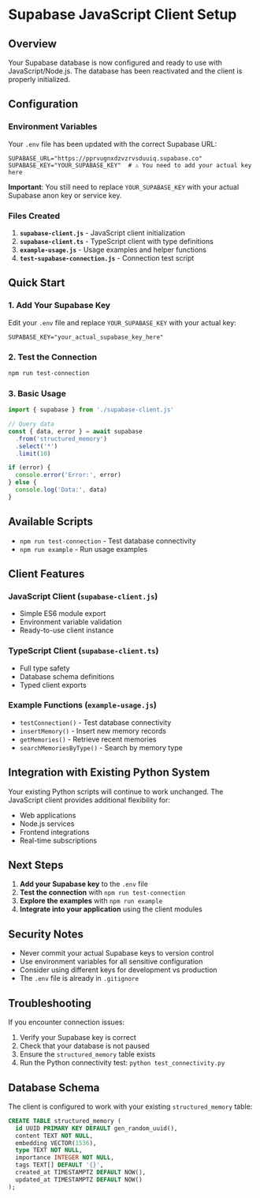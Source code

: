 # Supabase JavaScript Client Setup

## Overview

Your Supabase database is now configured and ready to use with JavaScript/Node.js. The database has been reactivated and the client is properly initialized.

## Configuration

### Environment Variables

Your `.env` file has been updated with the correct Supabase URL:

```env
SUPABASE_URL="https://pprvugnxdzvzrvsduuiq.supabase.co"
SUPABASE_KEY="YOUR_SUPABASE_KEY"  # ⚠️ You need to add your actual key here
```

**Important**: You still need to replace `YOUR_SUPABASE_KEY` with your actual Supabase anon key or service key.

### Files Created

1. **`supabase-client.js`** - JavaScript client initialization
2. **`supabase-client.ts`** - TypeScript client with type definitions
3. **`example-usage.js`** - Usage examples and helper functions
4. **`test-supabase-connection.js`** - Connection test script

## Quick Start

### 1. Add Your Supabase Key

Edit your `.env` file and replace `YOUR_SUPABASE_KEY` with your actual key:

```env
SUPABASE_KEY="your_actual_supabase_key_here"
```

### 2. Test the Connection

```bash
npm run test-connection
```

### 3. Basic Usage

```javascript
import { supabase } from './supabase-client.js'

// Query data
const { data, error } = await supabase
  .from('structured_memory')
  .select('*')
  .limit(10)

if (error) {
  console.error('Error:', error)
} else {
  console.log('Data:', data)
}
```

## Available Scripts

- `npm run test-connection` - Test database connectivity
- `npm run example` - Run usage examples

## Client Features

### JavaScript Client (`supabase-client.js`)
- Simple ES6 module export
- Environment variable validation
- Ready-to-use client instance

### TypeScript Client (`supabase-client.ts`)
- Full type safety
- Database schema definitions
- Typed client exports

### Example Functions (`example-usage.js`)
- `testConnection()` - Test database connectivity
- `insertMemory()` - Insert new memory records
- `getMemories()` - Retrieve recent memories
- `searchMemoriesByType()` - Search by memory type

## Integration with Existing Python System

Your existing Python scripts will continue to work unchanged. The JavaScript client provides additional flexibility for:

- Web applications
- Node.js services
- Frontend integrations
- Real-time subscriptions

## Next Steps

1. **Add your Supabase key** to the `.env` file
2. **Test the connection** with `npm run test-connection`
3. **Explore the examples** with `npm run example`
4. **Integrate into your application** using the client modules

## Security Notes

- Never commit your actual Supabase keys to version control
- Use environment variables for all sensitive configuration
- Consider using different keys for development vs production
- The `.env` file is already in `.gitignore`

## Troubleshooting

If you encounter connection issues:

1. Verify your Supabase key is correct
2. Check that your database is not paused
3. Ensure the `structured_memory` table exists
4. Run the Python connectivity test: `python test_connectivity.py`

## Database Schema

The client is configured to work with your existing `structured_memory` table:

```sql
CREATE TABLE structured_memory (
  id UUID PRIMARY KEY DEFAULT gen_random_uuid(),
  content TEXT NOT NULL,
  embedding VECTOR(1536),
  type TEXT NOT NULL,
  importance INTEGER NOT NULL,
  tags TEXT[] DEFAULT '{}',
  created_at TIMESTAMPTZ DEFAULT NOW(),
  updated_at TIMESTAMPTZ DEFAULT NOW()
);
```
